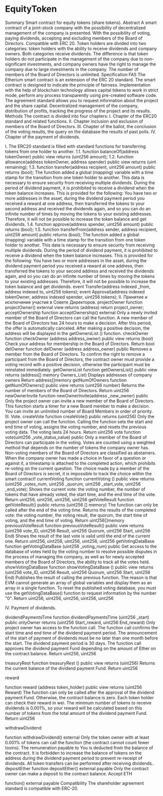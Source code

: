 # EquityToken
Summary
Smart contract for equity tokens (share tokens).
Abstract
A smart contract of a joint-stock company with the possibility of decentralized management of the company is presented. With the possibility of voting, paying dividends, accepting and excluding members of the Board of Directors. Compatible with ERC 20. Token holders are divided into two categories: token holders with the ability to receive dividends and company owners. Both categories receive dividends. The difference is that token holders do not participate in the management of the company due to non-significant investments, and company owners have the right to manage the company due to large investments in the company. The number of members of the Board of Directors is unlimited.
Specification
FAS
The Etherium smart contract is an extension of the ERC 20 standard. The smart contract is designed to indicate the principle of fairness. Implementation with the help of blockchain technology allows capital tokens to work in strict mode, perform any process transparently using pre-created software code. The agreement standard allows you to request information about the project and the share capital. Decentralized management of the company, distribution of profits, tracking the progress of the project and its results.
Methods
The contract is divided into four chapters:
I.	Chapter of the ERC20 standard and related functions.
II.	Chapter inclusion and exclusion of members of the Board of Directors.
III.	Chapter of the ballot, the conclusion of the voting results, the query on the database the results of past polls.
IV.	Chapter of the payment of dividends.

I.	The ERC20 standard is filled with standard functions for transferring tokens from one holder to another.
1.1.	function balanceOf(address tokenOwner) public view returns (uint256 amount);
1.2.	function allowance(address tokenOwner, address spender) public view returns (uint remaining);
1.3.	function transfer(address recipient, uint256 amount) public returns (bool); 
The function added a global (mapping) variable with a time stamp for the transition from one token holder to another. This data is necessary to ensure security from receiving multiple dividends. During the period of dividend payment, it is prohibited to receive a dividend when the token balance increases. This is provided for the following: You have two or more addresses in the asset, during the dividend payment period you received a reward at one address, then transferred the tokens to your second address and received the dividends again, and so you can do an infinite number of times by moving the tokens to your existing addresses. Therefore, it will not be possible to increase the token balance and get dividends. 
1.4.	function approve(address spender, uint256 amount) public returns (bool);
1.5.	function transferFrom(address sender, address recipient, uint256 amount) public returns (bool); 
The function added a global (mapping) variable with a time stamp for the transition from one token holder to another. This data is necessary to ensure security from receiving multiple dividends. During the period of dividend payment, it is prohibited to receive a dividend when the token balance increases. This is provided for the following: You have two or more addresses in the asset, during the dividend payment period you received a reward at one address, then transferred the tokens to your second address and received the dividends again, and so you can do an infinite number of times by moving the tokens to your existing addresses. Therefore, it will not be possible to increase the token balance and get dividends.
   event Transfer(address indexed _from, address indexed to, uint256 tokens);
    event Approval(address indexed tokenOwner, address indexed spender, uint256 tokens);
II.	Принятие и исключение участия в Совете Директоров.
projectOwner
function projectOwner() external view returns (address) 
return project_owner;
acceptOwnership
function acceptOwnership() external 
Only a newly invited member of the Board of Directors can call the function. A new member of the Board of Directors has 24 hours to make a decision. After this period, the offer is automatically canceled. After making a positive decision, the address will be displayed in the getOwnersList () function.
checkOwner
function checkOwner (address address_owner) public view returns (bool)
Check your address for membership in the Board of Directors.
Return bool
delOwner
function delOwner (address address_owner) public
Removes a member from the Board of Directors. To confirm the right to remove a participant from the Board of Directors, the contract owner must provide a voting record with a positive decision, otherwise the participant must be reinstated immediately.
getOwnersList
function getOwnersList() public view returns (address[] memory Owners_List)
Displays addresses of company owners
Return address[]memory
getNumOfOwners
function getNumOfOwners() public view returns (uint256 number)
Returns the number of members of the Board of Directors.
Return uint256
newOwnerInvite
function newOwnerInvite(address _new_owner) public
Only the project owner can invite a new member of the Board of Directors. This function starts a timer for a new Board member to make a decision. You can invite an unlimited number of Board Members in order of priority.
III.	Vote.
createVote
function createVote() public returns (uint256)
Only the project owner can call the function. Calling the function sets the start and end time of voting, assigns the voting number, and resets the previous voting data. The voting lasts 24 hours.
Return uint256
vote
function vote(uint256 _vote_status_value) public
Only a member of the Board of Directors can participate in the voting. Votes are counted using a weighted method that depends on the number of tokens the company owner has. Non-voting members of the Board of Directors are classified as abstainers. When the company owner has made a choice in favor of a question or against it, a timestamp is attached to the completed action, which prohibits re-voting on the current question. The choice made by a member of the Board of Directors is secret, it is impossible to track the choice within the smart contract!
currentVoting
function currentVoting () public view returns (uint256 _votes_num, uint256 _quorum, uint256 _start_vote, uint256 _end_vote);
Shows the current vote: the voting number, the number of tokens that have already voted, the start time, and the end time of the vote.
Return uint256, uint256, uint256, uint256
getVoteResult
function getVoteResult() public returns (uint256 [] memory)
The function can only be called after the end of the voting time. Returns the results of the completed vote: the voting number, the voting result, the quorum, the start time of voting, and the end time of voting.
Return uint256[]memory
previousVoteResult
function previousVoteResult() public view returns (uint256 vote_ID, uint256 Result, uint256 Quorum, uint256 Start, uint256 End)
Shows the result of the last vote is valid until the end of the current one.
Return uint256, uint256, uint256, uint256, uint256
getVotingDataBase
function getVotingDataBase (uint256 _voting_num) public
Get access to the database of votes held by the voting number to resolve possible disputes in the process of managing the company, as well as for newly accepted members of the Board of Directors, the ability to track all the votes held.
showVotingDataBase
function showVotingDataBase () public view returns (uint256 vote_ID, uint256 Result, uint256 Quorum, uint256 Start, uint256 End)
Publishes the result of calling the previous function. The reason is that EVM cannot generate an array of global variables and display them as an array in a single function. To reset the published voting database, you must use the getVotingDataBase() function to request information by the number "0".
Return uint256, uint256, uint256, uint256, uint256


IV.	Payment of dividends.

dividendPaymentsTime
function dividendPaymentsTime (uint256 _start) public onlyOwner returns (uint256 Start_reward, uint256 End_reward)
Only project owner has access to the function call. The function call confirms the start time and end time of the dividend payment period. The announcement of the start of payment of dividends must be no later than one month before the start. The dividend payment period is 30 days. The function call approves the dividend payment Fund depending on the amount of Ether on the contract balance.
Return uint256, uint256

treasuryRest
function treasuryRest () public view returns (uint256)
Returns the current balance of the dividend payment Fund.
Return uint256

reward

function reward (address token_holder) public view returns (uint256 Reward)
The function can only be called after the approval of the dividend payment Fund. Otherwise, the contract balance is zero. Each token holder can check their reward in wei. The minimum number of tokens to receive dividends is 0.001%, so your reward will be calculated based on this number of tokens from the total amount of the dividend payment Fund.
Return uint256

withdrawDividend

function withdrawDividend() external
Only the token owner with at least 0.001% of tokens can call the function (the contract cannot count fewer toxins). The remuneration payable to You is deducted from the balance of the contract. It is forbidden to increase the balance of tokens on the address during the dividend payment period to prevent re-receipt of dividends. All token transfers can be performed after receiving dividends..
depositEther
function depositEther() external payable
Only the contract owner can make a deposit to the contract balance.
Accept ETH

function() external payable
Compatibility
The shareholder agreement standard is compatible with ERC-20.
